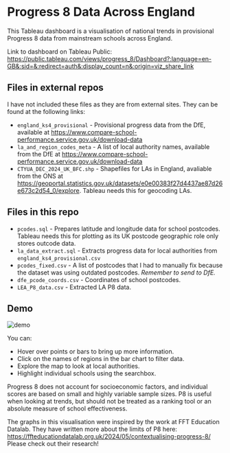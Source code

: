 # Progress 8 Data Across England
This Tableau dashboard is a visualisation of national trends in provisional Progress 8 data from mainstream schools across England.

Link to dashboard on Tableau Public: https://public.tableau.com/views/progress_8/Dashboard?:language=en-GB&:sid=&:redirect=auth&:display_count=n&:origin=viz_share_link

## Files in external repos
I have not included these files as they are from external sites. They can be found at the following links:
- `england_ks4_provisional` - Provisional progress data from the DfE, available at https://www.compare-school-performance.service.gov.uk/download-data
- `la_and_region_codes_meta` - A list of local authority names, available from the DfE at https://www.compare-school-performance.service.gov.uk/download-data
- `CTYUA_DEC_2024_UK_BFC.shp` - Shapefiles for LAs in England, avaliable from the ONS at https://geoportal.statistics.gov.uk/datasets/e0e00383f27d4437ae87d26e673c2d54_0/explore. Tableau needs this for geocoding LAs.

## Files in this repo
- `pcodes.sql` - Prepares latitude and longitude data for school postcodes. Tableau needs this for plotting as its UK postcode geographic role only stores outcode data.
- `la_data_extract.sql` - Extracts progress data for local authorities from `england_ks4_provisional.csv`
- `pcodes_fixed.csv` - A list of postcodes that I had to manually fix because the dataset was using outdated postcodes. _Remember to send to DfE._
- `dfe_pcode_coords.csv` - Coordinates of school postcodes.
- `LEA_P8_data.csv` - Extracted LA P8 data.


## Demo

![demo](demo.gif)

You can:
- Hover over points or bars to bring up more information.
- Click on the names of regions in the bar chart to filter data.
- Explore the map to look at local authorities.
- Highlight individual schools using the searchbox.

Progress 8 does not account for socioeconomic factors, and individual scores are based on small and highly variable  sample sizes. P8 is useful when looking at trends, but should not be treated as a ranking tool or an absolute measure of school effectiveness.

The graphs in this visualisation were inspired by the work at FFT Education Datalab. They have written more about the limits of P8 here: https://ffteducationdatalab.org.uk/2024/05/contextualising-progress-8/ 
Please check out their research!
